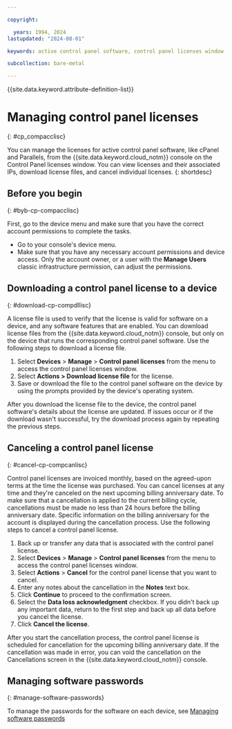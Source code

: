 ```yaml
---

copyright:

  years: 1994, 2024
lastupdated: "2024-08-01"

keywords: active control panel software, control panel licenses window, download license files, devices, canceling license

subcollection: bare-metal

---
```


{{site.data.keyword.attribute-definition-list}}

# Managing control panel licenses
{: #cp_compacclisc}

You can manage the licenses for active control panel software, like cPanel and Parallels, from the {{site.data.keyword.cloud_notm}} console on the Control Panel licenses window. You can view licenses and their associated IPs, download license files, and cancel individual licenses.
{: shortdesc}

## Before you begin
{: #byb-cp-compacclisc}

First, go to the device menu and make sure that you have the correct account permissions to complete the tasks.

* Go to your console's device menu.
* Make sure that you have any necessary account permissions and device access. Only the account owner, or a user with the **Manage Users** classic infrastructure permission, can adjust the permissions.

## Downloading a control panel license to a device
{: #download-cp-compdllisc}

A license file is used to verify that the license is valid for software on a device, and any software features that are enabled. You can download license files from the {{site.data.keyword.cloud_notm}} console, but only on the device that runs the corresponding control panel software. Use the following steps to download a license file.

1. Select **Devices** > **Manage** > **Control panel licenses** from the menu to access the control panel licenses window.
2. Select **Actions > Download license file** for the license.
3. Save or download the file to the control panel software on the device by using the prompts provided by the device's operating system.

After you download the license file to the device, the control panel software's details about the license are updated. If issues occur or if the download wasn't successful, try the download process again by repeating the previous steps.

## Canceling a control panel license
{: #cancel-cp-compcanlisc}

Control panel licenses are invoiced monthly, based on the agreed-upon terms at the time the license was purchased. You can cancel licenses at any time and they're canceled on the next upcoming billing anniversary date. To make sure that a cancellation is applied to the current billing cycle, cancellations must be made no less than 24 hours before the billing anniversary date. Specific information on the billing anniversary for the account is displayed during the cancellation process. Use the following steps to cancel a control panel license.

1. Back up or transfer any data that is associated with the control panel license.
2. Select **Devices** > **Manage** > **Control panel licenses** from the menu to access the control panel licenses window.
3. Select **Actions** > **Cancel** for the control panel license that you want to cancel.
4. Enter any notes about the cancellation in the **Notes** text box.
5. Click **Continue** to proceed to the confirmation screen.
6. Select the **Data loss acknowledgment** checkbox. If you didn't back up any important data, return to the first step and back up all data before you cancel the license.
7. Click **Cancel the license**.

After you start the cancellation process, the control panel license is scheduled for cancellation for the upcoming billing anniversary date. If the cancellation was made in error, you can void the cancellation on the Cancellations screen in the {{site.data.keyword.cloud_notm}} console.

## Managing software passwords
{: #manage-software-passwords}

To manage the passwords for the software on each device, see [Managing software passwords](/docs/bare-metal?topic=bare-metal-cp_bpmanacctresp)
